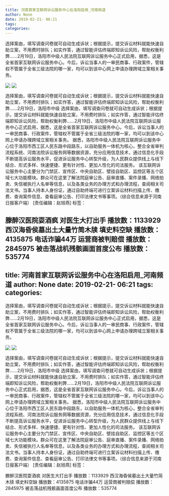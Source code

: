 ```yaml
---
title: 河南首家互联网诉讼服务中心在洛阳启用_河南频道
author: None
date: 2019-02-21- 06:21
tags: 
categories: 
---
```

选择案由，填写调查问卷就可自动生成诉状；根据提示，提交诉讼材料就能快速自助立案，不用费时排队；如实作答，通过智能评估终端即知诉讼风险，帮助权衡利弊……2月19日，洛阳市中级人民法院互联网诉讼服务中心正式启用，据悉，这是全省首家互联网诉讼服务中心。今后，诉讼当事人的一审民商事、行政案件，管辖权不管属于全省三级法院的哪一家，均可以到该中心网上申请办理跨域立案相关事务。
<!-- more -->
                
<img align="center" border="0" src="http://p2.ifengimg.com/a/2019_08/30591148fb2575b_size80_w800_h600.jpg" />
                
<img align="center" border="0" src="http://p2.ifengimg.com/a/2016/0810/204c433878d5cf9size1_w16_h16.png" />
            
选择案由，填写调查问卷就可自动生成诉状；根据提示，提交诉讼材料就能快速自助立案，不用费时排队；如实作答，通过智能评估终端即知诉讼风险，帮助权衡利弊……2月19日，洛阳市中级
选择案由，填写调查问卷就可自动生成诉状；根据提示，提交诉讼材料就能快速自助立案，不用费时排队；如实作答，通过智能评估终端即知诉讼风险，帮助权衡利弊……2月19日，洛阳市中级人民法院互联网诉讼服务中心正式启用，据悉，这是全省首家互联网诉讼服务中心。今后，诉讼当事人的一审民商事、行政案件，管辖权不管属于全省三级法院的哪一家，均可以到该中心网上申请办理跨域立案相关事务。
据悉，洛阳市中级人民法院互联网诉讼服务中心位于洛阳市西工区人民东路中段路东，以自助服务一体机为核心，整合全省审判流程系统、河南法院诉讼服务网等数据资源，充分应用信息技术，通过信息化手段不断提高诉讼服务水平，促进诉讼服务中心转型升级，为人民群众提供线上与线下结合、形式多样、快速便捷、更有针对性、更加人性化的司法服务。
该互联网诉讼服务中心主要分为门禁区、宣传区、中央自助区、壁挂自助区、监控区等五个区域七大功能模块。群众可在这里了解法院庭审公告、庭审直播、案件录播、网络拍卖、失信被执行人名单等信息，以及各类业务的办理方式和办理流程，查阅相关司法文书。当事人持本人身份证，通过自助终端可进行立案诉讼材料扫描上传、缴费、查询案件信息、查看庭审公告、打印法律文书等事项。（综合信息来源于河南日报客户端）
[责任编辑：赵旭燕]
标签：
 
             
滕醉汉医院耍酒疯 对医生大打出手
播放数：1133929
西汉海昏侯墓出土大量竹简木牍 填史料空缺
播放数：4135875
电话诈骗44万 运营商被判赔偿
播放数：2845975
被击落战机残骸画面首度公布
播放数：535774
---
title: 河南首家互联网诉讼服务中心在洛阳启用_河南频道
author: None
date: 2019-02-21- 06:21
tags: 
categories: 
---
选择案由，填写调查问卷就可自动生成诉状；根据提示，提交诉讼材料就能快速自助立案，不用费时排队；如实作答，通过智能评估终端即知诉讼风险，帮助权衡利弊……2月19日，洛阳市中级人民法院互联网诉讼服务中心正式启用，据悉，这是全省首家互联网诉讼服务中心。今后，诉讼当事人的一审民商事、行政案件，管辖权不管属于全省三级法院的哪一家，均可以到该中心网上申请办理跨域立案相关事务。
<!-- more -->
                
<img align="center" border="0" src="http://p2.ifengimg.com/a/2019_08/30591148fb2575b_size80_w800_h600.jpg" />
                
<img align="center" border="0" src="http://p2.ifengimg.com/a/2016/0810/204c433878d5cf9size1_w16_h16.png" />
            
选择案由，填写调查问卷就可自动生成诉状；根据提示，提交诉讼材料就能快速自助立案，不用费时排队；如实作答，通过智能评估终端即知诉讼风险，帮助权衡利弊……2月19日，洛阳市中级
选择案由，填写调查问卷就可自动生成诉状；根据提示，提交诉讼材料就能快速自助立案，不用费时排队；如实作答，通过智能评估终端即知诉讼风险，帮助权衡利弊……2月19日，洛阳市中级人民法院互联网诉讼服务中心正式启用，据悉，这是全省首家互联网诉讼服务中心。今后，诉讼当事人的一审民商事、行政案件，管辖权不管属于全省三级法院的哪一家，均可以到该中心网上申请办理跨域立案相关事务。
据悉，洛阳市中级人民法院互联网诉讼服务中心位于洛阳市西工区人民东路中段路东，以自助服务一体机为核心，整合全省审判流程系统、河南法院诉讼服务网等数据资源，充分应用信息技术，通过信息化手段不断提高诉讼服务水平，促进诉讼服务中心转型升级，为人民群众提供线上与线下结合、形式多样、快速便捷、更有针对性、更加人性化的司法服务。
该互联网诉讼服务中心主要分为门禁区、宣传区、中央自助区、壁挂自助区、监控区等五个区域七大功能模块。群众可在这里了解法院庭审公告、庭审直播、案件录播、网络拍卖、失信被执行人名单等信息，以及各类业务的办理方式和办理流程，查阅相关司法文书。当事人持本人身份证，通过自助终端可进行立案诉讼材料扫描上传、缴费、查询案件信息、查看庭审公告、打印法律文书等事项。（综合信息来源于河南日报客户端）
[责任编辑：赵旭燕]
标签：
 
             
滕醉汉医院耍酒疯 对医生大打出手
播放数：1133929
西汉海昏侯墓出土大量竹简木牍 填史料空缺
播放数：4135875
电话诈骗44万 运营商被判赔偿
播放数：2845975
被击落战机残骸画面首度公布
播放数：535774

